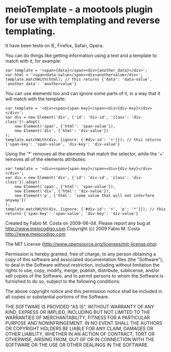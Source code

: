 meioTemplate - a mootools plugin for use with templating and reverse templating.
================================================================================

It have been teste on IE, Firefox, Safari, Opera.

You can do things like getting information using a text and a template to match with it, for example:

	var template = '<span>{data}</span><div>{another_data}</div>';
	var html = '<span>data-value</span><div>anothervalue</div>';
	template.matchWith(html); // this returns {'data': 'data-value', 'another_data': 'anothervalue'}
	
You can use elements too and can ignore some parts of it, in a way that it will match with the template:

	var template = '<div><span>{span-key}</span><div>{div-key}</div></div>';
	var div = new Element('div', {'id': 'div-id', 'class': 'div-class'}).adopt(
		new Element('span', {'html': 'span-value'}),
		new Element('div', {'html': 'div-value'})
	);
	template.matchWith(div, {ignore: {'#div-id': '+'}}); // this returns {'span-key': 'span-value', 'div-key': 'div-value'}

Using the '*' removes all the elements that match the selector, while the '+' removes all of the elements attributes:

	var template = '<div><span>{span-key}</span><div>{div-key}</div></div>';
	var div = new Element('div', {'id': 'div-id', 'class': 'div-class'}).adopt(
		new Element('span', {'html': 'span-value'}),
		new Element('div', {'html': 'div-value'}),
		new Element('p', {'html': 'some value that will not interfere anyway'})
	);
	template.matchWith(div, {ignore: {'#div-id': '+', 'p': '*'}}); // this returns {'span-key': 'span-value', 'div-key': 'div-value'}

	
Created by Fabio M. Costa on 2009-06-04. Please report any bug at http://www.meiocodigo.com
Copyright (c) 2009 Fabio M. Costa http://www.meiocodigo.com

The MIT License (http://www.opensource.org/licenses/mit-license.php)

Permission is hereby granted, free of charge, to any person
obtaining a copy of this software and associated documentation
files (the "Software"), to deal in the Software without
restriction, including without limitation the rights to use,
copy, modify, merge, publish, distribute, sublicense, and/or sell
copies of the Software, and to permit persons to whom the
Software is furnished to do so, subject to the following
conditions:

The above copyright notice and this permission notice shall be
included in all copies or substantial portions of the Software.

THE SOFTWARE IS PROVIDED "AS IS", WITHOUT WARRANTY OF ANY KIND,
EXPRESS OR IMPLIED, INCLUDING BUT NOT LIMITED TO THE WARRANTIES
OF MERCHANTABILITY, FITNESS FOR A PARTICULAR PURPOSE AND
NONINFRINGEMENT. IN NO EVENT SHALL THE AUTHORS OR COPYRIGHT
HOLDERS BE LIABLE FOR ANY CLAIM, DAMAGES OR OTHER LIABILITY,
WHETHER IN AN ACTION OF CONTRACT, TORT OR OTHERWISE, ARISING
FROM, OUT OF OR IN CONNECTION WITH THE SOFTWARE OR THE USE OR
OTHER DEALINGS IN THE SOFTWARE.
